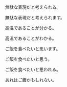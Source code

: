無駄な表現だと考えられる。

無駄な表現だと考えられます。

高温であることが分かる。

高温であることがわかる。

ご飯を食べたいと思います。

ご飯を食べたいと思う。

ご飯を食べたいと思われる。

あれはご飯かもしれない。
